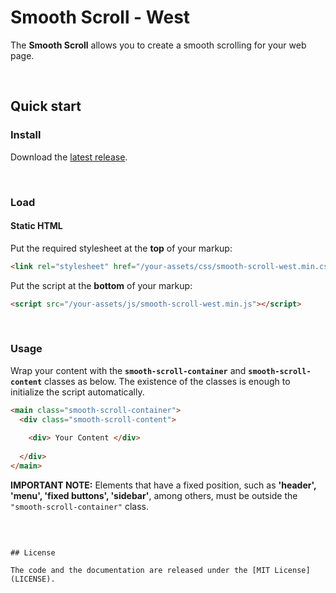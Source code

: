 # Smooth Scroll - West

The **Smooth Scroll** allows you to create a smooth scrolling for your web page.

<br>

## Quick start

### Install

Download the [latest release](https://github.com/willian-west/Smooth-Scroll-West/releases).

<br>

### Load

#### Static HTML

Put the required stylesheet at the **top** of your markup:

```html
<link rel="stylesheet" href="/your-assets/css/smooth-scroll-west.min.css" />
```



Put the script at the **bottom** of your markup:

```html
<script src="/your-assets/js/smooth-scroll-west.min.js"></script>
```

<br>


### Usage

Wrap your content with the **`smooth-scroll-container`** and **`smooth-scroll-content`** classes as below. The existence of the classes is enough to initialize the script automatically.

```html
<main class="smooth-scroll-container">
  <div class="smooth-scroll-content">
    
    <div> Your Content </div>
  
  </div>
</main>
```
**IMPORTANT NOTE:** Elements that have a fixed position, such as **'header', 'menu', 'fixed buttons', 'sidebar'**, among others, must be outside the 
`"smooth-scroll-container"` class.


<br>

```

## License

The code and the documentation are released under the [MIT License](LICENSE).